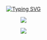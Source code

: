 <span style="user-select: none; -webkit-user-select: none; -moz-user-select: none;">

<div align="center">

[![Typing SVG](https://readme-typing-svg.demolab.com?font=Fira+Code&size=40&duration=3500&pause=1000&color=FFFFFF&center=true&vCenter=true&random=true&width=600&height=100&lines=Offensive+Security;Software+Developer;Red+Teaming)](https://matixandr.me)

</div>

<p align="center">
  <a>
    <img src="https://skillicons.dev/icons?i=cpp,python,mysql,debian,windows" />
  </a>
</p>
<p align="center">
  <img src="https://wakatime.com/badge/user/018bd7d5-20a7-48f2-b2f1-7e6c6eb2c1f0.svg" href="wakatime programing time thing">
</p>
</span>
